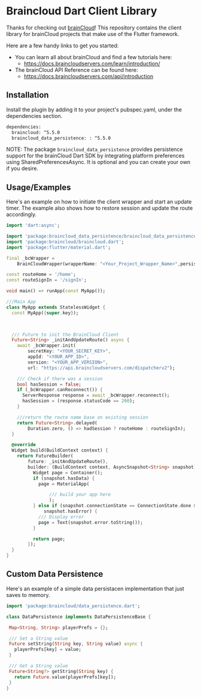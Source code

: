 
# Braincloud Dart Client Library

Thanks for checking out [brainCloud](https://getbraincloud.com/)! This repository contains the client library for brainCloud projects that make use of the Flutter framework.

Here are a few handy links to get you started:

- You can learn all about brainCloud and find a few tutorials here:
    - https://docs.braincloudservers.com/learn/introduction/
- The brainCloud API Reference can be found here:
    - https://docs.braincloudservers.com/api/introduction
## Installation

Install the plugin by adding it to your project's pubspec.yaml, under the dependencies section.

```bash
dependencies:
  braincloud: ^5.5.0
  braincloud_data_persistence: : ^5.5.0
```

NOTE: The package `braincloud_data_persistence` provides persistence support for the brainCloud Dart SDK by integrating platform preferences using SharedPreferencesAsync. 
It is optional and you can create your own if you desire.

## Usage/Examples

Here's an example on how to initiate the client wrapper and start an update timer. The example also shows how to restore session and update the route accordingly. 

```dart
import 'dart:async';

import 'package:braincloud_data_persistence/braincloud_data_persistence.dart';
import 'package:braincloud/braincloud.dart';
import 'package:flutter/material.dart';

final _bcWrapper =
    BrainCloudWrapper(wrapperName: "<Your_Project_Wrapper_Name>",persistence: DataPersistence());

const routeHome = '/home';
const routeSignIn = '/signIn';

void main() => runApp(const MyApp());

///Main App
class MyApp extends StatelessWidget {
  const MyApp({super.key});

  

  /// Future to init the BrainCloud Client
  Future<String> _initAndUpdateRoute() async {
    await _bcWrapper.init(
        secretKey: "<YOUR_SECRET_KEY>", 
        appId: "<YOUR_APP_ID>", 
        version: "<YOUR_APP_VERSION>",
        url: "https://api.braincloudservers.com/dispatcherv2");

    /// Check if there was a session
    bool hasSession = false;
    if (_bcWrapper.canReconnect()) {
      ServerResponse response = await _bcWrapper.reconnect();
      hasSession = (response.statusCode == 200);
    }

    ///return the route name base on existing session
    return Future<String>.delayed(
        Duration.zero, () => hadSession ? routeHome : routeSignIn);
  }

  @override
  Widget build(BuildContext context) {
    return FutureBuilder(
        future: _initAndUpdateRoute(),
        builder: (BuildContext context, AsyncSnapshot<String> snapshot) {
          Widget page = Container();
          if (snapshot.hasData) {
            page = MaterialApp(

                /// build your app here
                );
          } else if (snapshot.connectionState == ConnectionState.done &&
              snapshot.hasError) {
            /// Display error
            page = Text(snapshot.error.toString());
          }

          return page;
        });
  }
}

```

## Custom Data Persistence

 Here's an example of a simple data persistacen implementation that just saves to memory.

 ```dart
 import 'package:braincloud/data_persistence.dart';

class DataPersistence implements DataPersistenceBase {

  Map<String, String> playerPrefs = {};

  /// Set a String value
  Future setString(String key, String value) async {
    playerPrefs[key] = value;
  }

  /// Get a String value
  Future<String?> getString(String key) {
    return Future.value(playerPrefs[key]);
  }
}
```